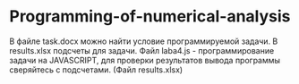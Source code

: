 # Programming-of-numerical-analysis
В файле task.docx можно найти условие программируемой задачи. В results.xlsx подсчеты для задачи. Файл laba4.js - программирование задачи на JAVASCRIPT, для проверки результатов вывода программы сверяйтесь с подсчетами. (Файл results.xlsx)

